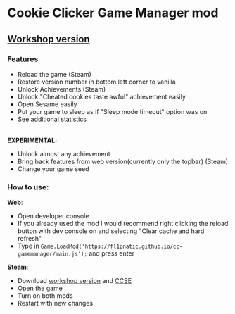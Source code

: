 # Cookie Clicker Game Manager mod

## [Workshop version](https://steamcommunity.com/sharedfiles/filedetails/?id=2699593599)

### Features
- Reload the game (Steam)
- Restore version number in bottom left corner to vanilla
- Unlock Achievements (Steam)
- Unlock "Cheated cookies taste awful" achievement easily
- Open Sesame easily
- Put your game to sleep as if "Sleep mode timeout" option was on
- See additional statistics

<br>**EXPERIMENTAL:**
- Unlock almost any achievement
- Bring back features from web version(currently only the topbar) (Steam)
- Change your game seed

### How to use:
**Web**:
- Open developer console
- If you already used the mod I would recommend right clicking the reload button with dev console on and selecting "Clear cache and hard refresh"
- Type in `Game.LoadMod('https://fl1pnatic.github.io/cc-gamemanager/main.js');` and press enter

**Steam**:
- Download [workshop version](https://steamcommunity.com/sharedfiles/filedetails/?id=2699593599) and [CCSE](https://steamcommunity.com/workshop/filedetails/?id=2685465009)
- Open the game
- Turn on both mods
- Restart with new changes
